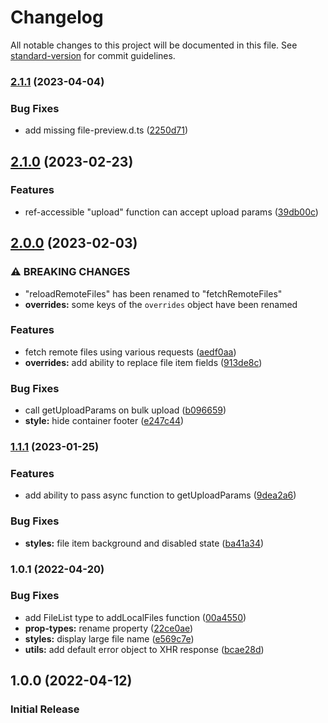 # Changelog

All notable changes to this project will be documented in this file. See [standard-version](https://github.com/conventional-changelog/standard-version) for commit guidelines.

### [2.1.1](https://github.com/Nolesh/react-file-manager/compare/v2.0.0...v2.1.1) (2023-04-04)


### Bug Fixes

* add missing file-preview.d.ts ([2250d71](https://github.com/Nolesh/react-file-manager/commit/2250d71cae7e60a8bab3608e8134ad96c256d747))

## [2.1.0](https://github.com/Nolesh/react-file-manager/compare/v1.1.1...v2.1.0) (2023-02-23)

### Features

* ref-accessible "upload" function can accept upload params ([39db00c](https://github.com/Nolesh/react-file-manager/commit/39db00c291811a9a40d942b48cac32f152638d4f))


## [2.0.0](https://github.com/Nolesh/react-file-manager/compare/v1.1.1...v2.0.0) (2023-02-03)


### ⚠ BREAKING CHANGES

* "reloadRemoteFiles" has been renamed to "fetchRemoteFiles"
* **overrides:** some keys of the `overrides` object have been renamed

### Features

* fetch remote files using various requests ([aedf0aa](https://github.com/Nolesh/react-file-manager/commit/aedf0aaab8a4ffbfe6e5ecf0a116c28f83e568ea))
* **overrides:** add ability to replace file item fields ([913de8c](https://github.com/Nolesh/react-file-manager/commit/913de8c6d07d22d2042294e00084b299afe3a35d))


### Bug Fixes

* call getUploadParams on bulk upload ([b096659](https://github.com/Nolesh/react-file-manager/commit/b0966591572c85188e90fd49188b9eaa8ea7301d))
* **style:** hide container footer ([e247c44](https://github.com/Nolesh/react-file-manager/commit/e247c449aa40823ae6471ad6f5e175c072c94e22))

### [1.1.1](https://github.com/Nolesh/react-file-manager/compare/v1.0.1...v1.1.1) (2023-01-25)


### Features

* add ability to pass async function to getUploadParams ([9dea2a6](https://github.com/Nolesh/react-file-manager/commit/9dea2a68b7e6cbc6ec7073caaf3fc2e712c57090))


### Bug Fixes

* **styles:** file item background and disabled state ([ba41a34](https://github.com/Nolesh/react-file-manager/commit/ba41a34e3945d4873103d773cc9c1f8b70bd581b))

### 1.0.1 (2022-04-20)


### Bug Fixes

* add FileList type to addLocalFiles function ([00a4550](https://github.com/Nolesh/react-file-manager/commit/00a455019ee8e38038ad54fda1368f9d28280372))
* **prop-types:** rename property ([22ce0ae](https://github.com/Nolesh/react-file-manager/commit/22ce0ae31a7c5b9404d0f3f9633ae51f504bf919))
* **styles:** display large file name ([e569c7e](https://github.com/Nolesh/react-file-manager/commit/e569c7e9d84cc75a69d31f2505db3a24762f2bf5))
* **utils:** add default error object to XHR response ([bcae28d](https://github.com/Nolesh/react-file-manager/commit/bcae28d2460350433faa08c64f984ee66abca6b2))

## 1.0.0 (2022-04-12)

### Initial Release
